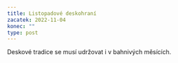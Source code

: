```yaml
---
title: Listopadové deskohraní
zacatek: 2022-11-04
konec: ""
type: post
---
```

D﻿eskové tradice se musí udržovat i v bahnivých měsících.